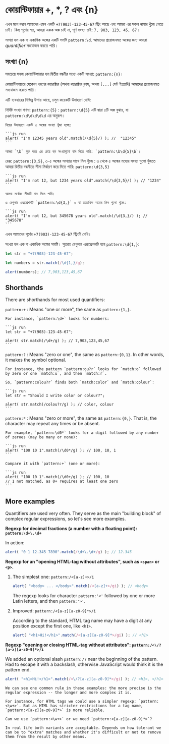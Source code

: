 # কোয়ান্টিফায়ার +, *, ? এবং {n}

এখন মনে করন আমাদের এমন একটি `+7(903)-123-45-67` স্ট্রিং আছে এবং আমরা এর সকল নাম্বার খুঁজে পেতে চাই। কিন্ত পূর্বের মত, আমরা একক অঙ্ক চাই না, পূর্ণ সংখ্যা চাই: `7, 903, 123, 45, 67`।

সংখ্যা হল এক বা একাধিক অঙ্কের একটি সমষ্টি `pattern:\d`. আমাদের প্রয়োজনমত অঙ্কের জন্য আমরা *quantifier* সংযোজন করতে পারি।

## সংখ্যা {n}

সবচেয়ে সহজ কোয়ান্টিফায়ার হল দ্বিতীয় বন্ধনীর মধ্যে একটি সংখ্যা: `pattern:{n}`।

কোয়ান্টিফায়ারে যেকোন ধরণের ক্যারাক্টার (অথবা ক্যারাক্টার ক্লাস, অথবা `[...]` সেট ইত্যাদি) আমাদের প্রয়োজনমত সংযোজন করতে পারি।

এটি ব্যবহারের বিভিন্ন উপায় আছে, চলুন কয়েকটি উদাহরণ দেখি:

নির্দিষ্ট সংখ্যা গণনা: `pattern:{5}`
: `pattern:\d{5}` এটি দ্বারা ৫টি অঙ্ক বুঝায়, যা `pattern:\d\d\d\d\d` এর অনুরূপ।

    নিচের উদাহরণে একটি ৫ অঙ্কের সংখ্যা খুঁজা হচ্ছে:

    ```js run
    alert( "I'm 12345 years old".match(/\d{5}/) ); //  "12345"
    ```

    আমরা `\b` যুক্ত করে এর চেয়ে বড় সংখ্যাগুলো বাদ দিতে পারি: `pattern:\b\d{5}\b`।

রেঞ্জ: `pattern:{3,5}`, ৩-৫ অঙ্কের সংখ্যার সাথে মিল খুঁজে
: ৩ থেকে ৫ অঙ্কের মধ্যের সংখ্যা গুলো খুঁজতে আমরা দ্বিতীয় বন্ধনীতে সীমা নির্ধারণ করে দিতে পারি: `pattern:\d{3,5}`

    ```js run
    alert( "I'm not 12, but 1234 years old".match(/\d{3,5}/) ); // "1234"
    ```

    আমরা সর্বোচ্চ সীমাটি বাদ দিতে পারি।

    এ রেগুলার এক্সপ্রেশনটি `pattern:\d{3,}` ৩ বা ততোধিক অঙ্কের মিল গুলো খুঁজে:

    ```js run
    alert( "I'm not 12, but 345678 years old".match(/\d{3,}/) ); // "345678"
    ```

এখন আমাদের পূর্বের `+7(903)-123-45-67` স্ট্রিংটি দেখি।

সংখ্যা হল এক বা একাধিক অঙ্কের সমষ্টি। সুতরাং রেগুলার এক্সপ্রেশনটি হবে `pattern:\d{1,}`:

```js run
let str = "+7(903)-123-45-67";

let numbers = str.match(/\d{1,}/g);

alert(numbers); // 7,903,123,45,67
```

## Shorthands

There are shorthands for most used quantifiers:

`pattern:+`
: Means "one or more", the same as `pattern:{1,}`.

    For instance, `pattern:\d+` looks for numbers:

    ```js run
    let str = "+7(903)-123-45-67";

    alert( str.match(/\d+/g) ); // 7,903,123,45,67
    ```

`pattern:?`
: Means "zero or one", the same as `pattern:{0,1}`. In other words, it makes the symbol optional.

    For instance, the pattern `pattern:ou?r` looks for `match:o` followed by zero or one `match:u`, and then `match:r`.

    So, `pattern:colou?r` finds both `match:color` and `match:colour`:

    ```js run
    let str = "Should I write color or colour?";

    alert( str.match(/colou?r/g) ); // color, colour
    ```

`pattern:*`
: Means "zero or more", the same as `pattern:{0,}`. That is, the character may repeat any times or be absent.

    For example, `pattern:\d0*` looks for a digit followed by any number of zeroes (may be many or none):

    ```js run
    alert( "100 10 1".match(/\d0*/g) ); // 100, 10, 1
    ```

    Compare it with `pattern:+` (one or more):

    ```js run
    alert( "100 10 1".match(/\d0+/g) ); // 100, 10
    // 1 not matched, as 0+ requires at least one zero
    ```

## More examples

Quantifiers are used very often. They serve as the main "building block" of complex regular expressions, so let's see more examples.

**Regexp for decimal fractions (a number with a floating point): `pattern:\d+\.\d+`**

In action:
```js run
alert( "0 1 12.345 7890".match(/\d+\.\d+/g) ); // 12.345
```

**Regexp for an "opening HTML-tag without attributes", such as `<span>` or `<p>`.**

1. The simplest one: `pattern:/<[a-z]+>/i`

    ```js run
    alert( "<body> ... </body>".match(/<[a-z]+>/gi) ); // <body>
    ```

    The regexp looks for character `pattern:'<'` followed by one or more Latin letters, and then  `pattern:'>'`.

2. Improved: `pattern:/<[a-z][a-z0-9]*>/i`

    According to the standard, HTML tag name may have a digit at any position except the first one, like `<h1>`.

    ```js run
    alert( "<h1>Hi!</h1>".match(/<[a-z][a-z0-9]*>/gi) ); // <h1>
    ```

**Regexp "opening or closing HTML-tag without attributes": `pattern:/<\/?[a-z][a-z0-9]*>/i`**

We added an optional slash `pattern:/?` near the beginning of the pattern. Had to escape it with a backslash, otherwise JavaScript would think it is the pattern end.

```js run
alert( "<h1>Hi!</h1>".match(/<\/?[a-z][a-z0-9]*>/gi) ); // <h1>, </h1>
```

```smart header="To make a regexp more precise, we often need make it more complex"
We can see one common rule in these examples: the more precise is the regular expression -- the longer and more complex it is.

For instance, for HTML tags we could use a simpler regexp: `pattern:<\w+>`. But as HTML has stricter restrictions for a tag name, `pattern:<[a-z][a-z0-9]*>` is more reliable.

Can we use `pattern:<\w+>` or we need `pattern:<[a-z][a-z0-9]*>`?

In real life both variants are acceptable. Depends on how tolerant we can be to "extra" matches and whether it's difficult or not to remove them from the result by other means.
```
